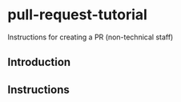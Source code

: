 # pull-request-tutorial
Instructions for creating a PR (non-technical staff)

## Introduction

## Instructions
